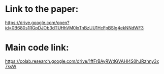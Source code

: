# Link to the paper:

https://drive.google.com/open?id=0B680s1RGpDJOb3dTUHhVM0lxTnBzUU1HcFpBSlg4ekNNdWF3

# Main code link:

https://colab.research.google.com/drive/1ffFrBAyRWtlGVAHl4S0hJRzhny3x7ksW

